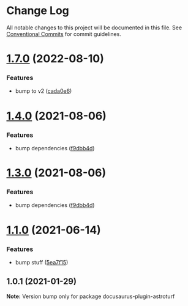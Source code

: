 # Change Log

All notable changes to this project will be documented in this file.
See [Conventional Commits](https://conventionalcommits.org) for commit guidelines.

# [1.7.0](https://github.com/jquense/docusaurus-plugins/compare/v1.6.0...v1.7.0) (2022-08-10)


### Features

* bump to v2 ([cada0e6](https://github.com/jquense/docusaurus-plugins/commit/cada0e685eab2d70b61c4b54e9a6719206b4a158))





# [1.4.0](https://github.com/jquense/docusaurus-plugins/compare/v1.2.0...v1.4.0) (2021-08-06)


### Features

* bump dependencies ([f9dbb4d](https://github.com/jquense/docusaurus-plugins/commit/f9dbb4d42f41d25b78d53e7465a6cc737f7a1290))





# [1.3.0](https://github.com/jquense/docusaurus-plugins/compare/v1.2.0...v1.3.0) (2021-08-06)


### Features

* bump dependencies ([f9dbb4d](https://github.com/jquense/docusaurus-plugins/commit/f9dbb4d42f41d25b78d53e7465a6cc737f7a1290))





# [1.1.0](https://github.com/jquense/docusaurus-plugins/compare/v1.0.3...v1.1.0) (2021-06-14)


### Features

* bump stuff ([5ea7f15](https://github.com/jquense/docusaurus-plugins/commit/5ea7f150ac3a18f0a0810ce48373cee04164803c))





## 1.0.1 (2021-01-29)

**Note:** Version bump only for package docusaurus-plugin-astroturf
